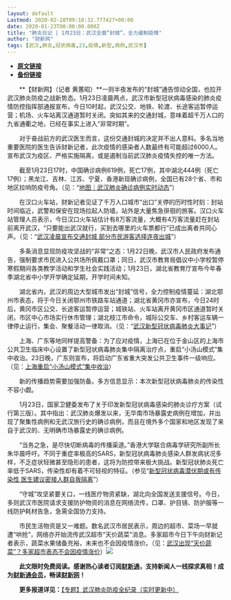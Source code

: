 ```yaml
---
layout: default
Lastmod: 2020-02-28T09:18:32.777427+00:00
date: 2020-01-23T00:00:00.000Z
title: "肺炎日记 | 1月23日：武汉全面“封城”，全力遏制疫情"
author: "财新网"
tags: [武汉,肺炎,冠状病毒,23,疫情,新型,病例,武汉市]
---
```


* [**原文链接**](http://www.caixin.com/2020-01-23/101507939.html)
* [**备份链接**](https://web.archive.org/web/20200203103504/http://www.caixin.com/2020-01-23/101507939.html)


　　**【财新网】（记者 黄蕙昭）**一则半夜发布的“封城”通告惊动全国，也拉开武汉肺炎防疫之战新势态。1月23日凌晨两点，武汉市新型冠状病毒感染的肺炎疫情防控指挥部通报宣布，今日10时起，武汉公交、地铁、轮渡、长途客运暂停运营；机场、火车站离汉通道暂时关闭。突如其来的交通封城，意味着超千万人口的九省通衢之地，已经在事实上进入“非常时期”。

　　对于奋战前方的武汉医生而言，这份交通封城的决定并不出人意料。多名当地重要医院的医生告诉财新记者，此次疫情的感染者人数最终有可能超过6000人。宣布武汉为疫区、严格实施隔离，或是遏制当前武汉肺炎疫情失控的唯一方法。

　　截至1月23日17时，中国确诊病例619例，死亡17例，其中湖北444例（死亡17例）；黑龙江、吉林、江苏、宁夏、香港新现确诊病例，全国已有28个省、市和地区拉响防疫号角。（见：“[地图｜武汉肺炎确诊病例实时动态](http://datanews.caixin.com/2020-01-20/101506236.html)”）

　　在汉口火车站，财新记者见证了千万人口城市“出口”关停的历时性时刻：封站时间临近，武警和保安在现场拉起人防墙，站外是大量焦急徘徊的旅客。汉口火车站管理人员表示，今日汉口火车站估计有8万客流量，大概有4万客流量赶在封站前离开武汉，“只要能出武汉就行，买到去哪里的火车票都行”已成出离者共同心声。（见：“[武汉凌晨宣布交通封城 部分市民游客选择连夜出城](http://www.caixin.com/2020-01-23/101507541.html)”）

　　多条消息显现防疫攻坚战的“非常”之态：1月22日晚，武汉市人民政府发布通告，强制要求市民进入公共场所佩戴口罩；同日，武汉市教育局倡议中小学校暂停寒假期间各类教学活动和学生社会实践活动；1月23日，湖北省教育厅宣布今年春季湖北省中小学开学确定延期，开学时间未知。

　　湖北省内，武汉的周边大型城市发出“封城”信号，全力控制疫情蔓延：湖北鄂州市表态，将于今日关闭鄂州市铁路车站通道；湖北省黄冈市亦宣布，今日24时后，黄冈市区公交、长途客运暂停运营；城铁站、火车站离开黄冈市区通道暂时关闭，市区中心市场实行休市管理；湖北枝江市命令，城际公交车、乡村客运车辆一律停止运行，集会、聚餐活动一律取消。（见：“[武汉新型冠状病毒肺炎大事记](http://www.caixin.com/2020-01-21/101506971.html)”）

　　上海、广东等地同样提高警备：为了应对疫情，上海已在位于金山区的上海市公共卫生临床中心设置了新型冠状病毒肺炎集中隔离治疗点，重启“小汤山模式”集中收治。23日晚，广东则宣布，将启动广东省重大突发公共卫生事件一级响应。（见：[上海重启“小汤山模式”集中收治](http://www.caixin.com/2020-01-23/101507827.html)）

　　新的传播趋势需要加强防备。多方信息显示：本次新型冠状病毒肺炎的传染性不容小觑。

　　1月23日，国家卫健委发布了关于印发新型冠状病毒感染的肺炎诊疗方案（试行第三版）。其中指出：武汉肺炎爆发以来，无华南市场暴露史病例在增加，并出现了聚集性病例和无武汉旅行史的确诊病例，而且在境外多个国家和地区发现了来自于武汉的、无明确市场暴露史的确诊病例。

　　“当务之急，是尽快切断病毒的传播渠道。”香港大学联合病毒学研究所副所长朱华晨呼吁。不同于重症率极高的SARS，新型冠状病毒肺炎感染人群发病状况多样，不乏症状轻微甚至隐形的患者，这将为防控带来极大挑战。新型冠状肺炎死亡率低于SARS，传染性却有着不可轻视的特征。（参见“[新型冠状病毒潜伏期或有传染性 医生建议密接人群自我隔离](http://www.caixin.com/2020-01-23/101507599.html)”）

　　“守城”攻坚紧要关口，一线医疗物资紧缺，湖北向全国发送支援信号。今日，多则武汉市医院请求支援防护物资的消息在网络流传，口罩、护目镜、防护服等一线防护耗材告急，急需全国协力支持。

　　市民生活物资是又一难题。数名武汉市居民表示，周边的超市、菜场一早就遭“哄抢”，网络亦开始流传武汉超市“天价蔬菜”消息。多家超市今日下午向财新记者表示，蔬菜水果储备充裕，未来也不会因疫情涨价。（见：[武汉出现“天价蔬菜”？多家超市表态不会因疫情涨价](http://www.caixin.com/2020-01-23/101507762.html)）[![](/images/post/d02a42d9cb3dec9320e5f550278911c7.ico)](http://www.caixin.com/2020-01-23/101507939.html)

　　**此文限时免费阅读。感谢热心读者订阅[财新通](http://mall.caixin.com/mall/web/product/product.html?id=733&originReferrer=appfree&channelSource=appfree)，支持新闻人一线探求真相！成为[财新通会员](http://mall.caixin.com/mall/web/list/list.html?type=127&originReferrer=appfree&channelSource=appfree)，畅读[财新网](https://datayi.cn/1lnZaaidYRRn)！**

　　**更多报道详见：**[【专题】武汉肺炎防疫全纪录（实时更新中）](http://m.app.caixin.com/m_topic_detail/1473.html)

